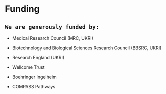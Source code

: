 # Funding 


## `We are generously funded by:`

- Medical Research Council (MRC, UKRI)

- Biotechnology and Biological Sciences Research Council (BBSRC, UKRI)

- Research England (UKRI) 

- Wellcome Trust

- Boehringer Ingelheim

- COMPASS Pathways


&nbsp;


